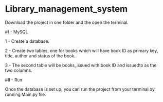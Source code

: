 # Library_management_system

Download the project in one folder and the open the terminal. 

#I - MySQL

1 - Create a database.

2 - Create two tables, one for books which will have book ID as primary key, title, author and status of the book. 

3 - The second table will be books_issued with book ID and issuedto as the two columns. 

#II - Run

Once the database is set up, you can run the project from your terminal by running Main.py file. 
